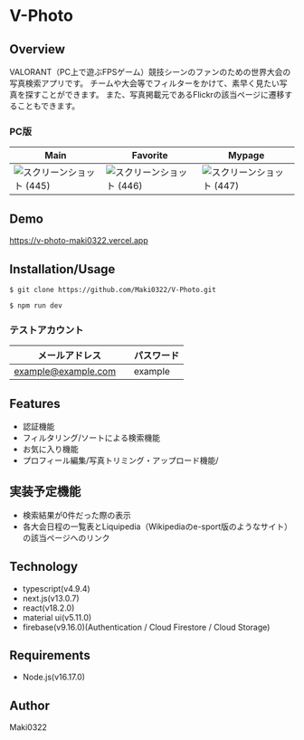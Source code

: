 # V-Photo
## Overview
VALORANT（PC上で遊ぶFPSゲーム）競技シーンのファンのための世界大会の写真検索アプリです。
チームや大会等でフィルターをかけて、素早く見たい写真を探すことができます。
また、写真掲載元であるFlickrの該当ページに遷移することもできます。

### PC版
|  Main  |  Favorite  |  Mypage  |
| ---- | ---- | ---- |
|![スクリーンショット (445)](https://user-images.githubusercontent.com/109948082/223426292-aa342420-a5a0-4670-91ae-b1903f222ba2.png)|![スクリーンショット (446)](https://user-images.githubusercontent.com/109948082/223426404-1df0394e-cfbf-4bcb-918c-c9f5c458c23c.png)|![スクリーンショット (447)](https://user-images.githubusercontent.com/109948082/223426477-a55e4f1c-2885-4990-8a21-514683ec35c1.png)|


## Demo
https://v-photo-maki0322.vercel.app

## Installation/Usage
`$ git clone https://github.com/Maki0322/V-Photo.git`

`$ npm run dev`
### テストアカウント
|  メールアドレス  |  パスワード  |
| ---- | ---- |
|example@example.com　|example　|

## Features
- 認証機能
- フィルタリング/ソートによる検索機能
- お気に入り機能
- プロフィール編集/写真トリミング・アップロード機能/

## 実装予定機能
- 検索結果が0件だった際の表示
- 各大会日程の一覧表とLiquipedia（Wikipediaのe-sport版のようなサイト）の該当ページへのリンク

## Technology
- typescript(v4.9.4)
- next.js(v13.0.7)
- react(v18.2.0)
- material ui(v5.11.0)
- firebase(v9.16.0)(Authentication / Cloud Firestore / Cloud Storage)

## Requirements
- Node.js(v16.17.0)

## Author
Maki0322
